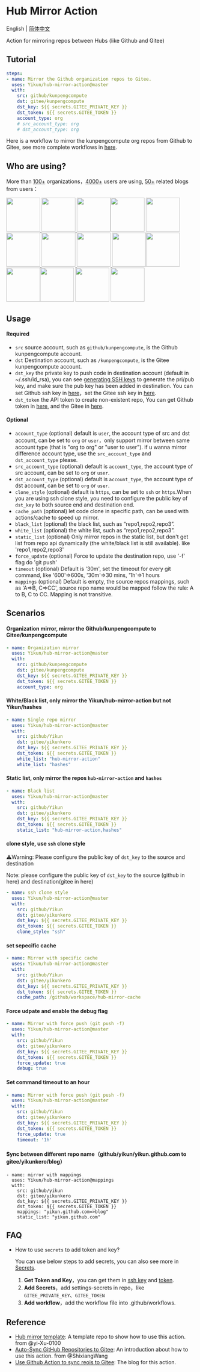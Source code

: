 # Hub Mirror Action

English | [简体中文](./README.md)

Action for mirroring repos between Hubs (like Github and Gitee)

## Tutorial

```yaml
steps:
- name: Mirror the Github organization repos to Gitee.
  uses: Yikun/hub-mirror-action@master
  with:
    src: github/kunpengcompute
    dst: gitee/kunpengcompute
    dst_key: ${{ secrets.GITEE_PRIVATE_KEY }}
    dst_token: ${{ secrets.GITEE_TOKEN }}
    account_type: org
    # src_account_type: org
    # dst_account_type: org
```

Here is a workflow to mirror the kunpengcompute org repos from Github to Gitee, see more complete workflows in [here](https://github.com/Yikun/hub-mirror-action/tree/master/.github/workflows).

## Who are using?
More than [100+](https://github.com/search?p=2&q=hub-mirror-action+%22account_type%22+%22org%22&type=Code) organizations，[4000+](https://github.com/search?l=YAML&q=%22hub-mirror-action%22&type=Code) users are using, [50+](https://github.com/search?l=Markdown&q=%22hub-mirror-action%22&type=code) related blogs from users：

<img src="https://user-images.githubusercontent.com/1736354/130942306-7bfc32b7-ad2e-4117-b29d-17562c6536d6.jpg" width="90"></a><a href="https://github.com/openeuler-mirror/sync-config/blob/master/.github/workflows/repo-mirror.yml" > <img src="https://user-images.githubusercontent.com/1736354/130942376-279b5267-4842-41f0-b251-084acfd706a8.jpg"  width="90"></a><a href="https://github.com/Ascend/infrastructure/blob/master/.github/workflows/repo-mirror.yml" > <img src="https://user-images.githubusercontent.com/1736354/130942173-afd2ad34-3ba1-4a6e-b0eb-b72050239c46.jpg" width="90"></a><a href="https://github.com/mindspore-ai/infrastructure/blob/master/.github/workflows/repos-mirror.yml" ><img src="https://user-images.githubusercontent.com/1736354/130942787-b01f79a9-c115-46fd-a2b0-23e5f84cba61.jpg" width="90"></a> <a href="https://github.com/opengauss-mirror/sync-config/blob/master/.github/workflows/repo-mirror.yml" ><img src="https://user-images.githubusercontent.com/1736354/130942900-f8ff41bb-a827-425c-a132-569ba78ed18c.jpg"  width="90"></a> <a href="https://github.com/openlookeng/sync-config/blob/master/.github/workflows/repo-mirror.yml" ><img src="https://user-images.githubusercontent.com/1736354/130942988-c32b0224-ecc2-454a-b5e8-376ae25c092d.jpg"  width="90"></a><a href="https://github.com/openharmony" > <img src="https://user-images.githubusercontent.com/1736354/130943738-6a8fb234-7829-4b70-a8a7-1716fda2c5b5.jpg" width="90"></a><a href="https://github.com/EdgeGallery/sync-gitee-repo/blob/master/.github/workflows/gitee-repo-mirror.yml" > <img src="https://user-images.githubusercontent.com/1736354/130944072-b4eb2ca2-ab15-456f-946b-043c114dc783.jpg" width="90"></a><a href="https://github.com/kunpengcompute/Kunpeng/blob/master/.github/workflows/gitee-repos-mirror.yml" > <a href="https://github.com/WeBankFinTech/fes.js/blob/master/.github/workflows/gitee-mirror.yml" ><img src="https://user-images.githubusercontent.com/1736354/130943240-f08ba34f-7971-4e17-8ee2-35b8718aba28.jpg"  width="90"></a><a href="https://github.com/openbiox/UCSCXenaShiny/blob/master/.github/workflows/sync-gitee.yml" ><img src="https://user-images.githubusercontent.com/1736354/95940344-aaa2e580-0e10-11eb-863d-1ff2c5a04cfa.jpg"  width="90"></a><a href="https://github.com/renwu-cool/mirror-action/blob/master/.github/workflows/main.yml" ><img src="https://user-images.githubusercontent.com/1736354/95940437-eb9afa00-0e10-11eb-9fe2-65a8e68c6698.jpg"  width="90"></a><a href="https://github.com/kubesphere/website/blob/c7ebf051d2b7d712b88cccf5424fae0cef6c1c82/.github/workflows/build.yml"><img src="https://user-images.githubusercontent.com/1736354/131271726-5f5e1f75-2e84-40d6-99ac-0bceaca41b2a.jpg"  width="90"></a> <a href="https://github.com/go-atomci/atomci/blob/master/.github/workflows/sync-to-gitee.yml"><img src="https://user-images.githubusercontent.com/1736354/147518496-d92da9f1-24ed-4fde-b170-5559aa0512ff.png"  width="90"></a> <a href="https://github.com/search?q=hub-mirror-action&type=code"><img src="https://user-images.githubusercontent.com/1736354/95940571-42a0cf00-0e11-11eb-9ee2-cd497b50f06a.png"  width="90"></a>

## Usage

#### Required
- `src` source account, such as `github/kunpengcompute`, is the Github kunpengcompute account.
- `dst` Destination account, such as `/kunpengcompute`, is the Gitee kunpengcompute account.
- `dst_key` the private key to push code in destination account (default in ~/.ssh/id_rsa), you can see [generating SSH keys](https://docs.github.com/articles/generating-an-ssh-key/) to generate the pri/pub key, and make sure the pub key has been added in destination. You can set Github ssh key in [here](https://github.com/settings/keys)，set the Gitee ssh key in [here](https://gitee.com/profile/sshkeys).
- `dst_token` the API token to create non-existent repo, You can get Github token in [here](https://github.com/settings/tokens), and the Gitee in [here](https://gitee.com/profile/personal_access_tokens).

#### Optional
- `account_type` (optional) default is `user`, the account type of src and dst account, can be set to `org` or `user`，only support mirror between same account type (that is "org to org" or "user to user"). if u wanna mirror difference account type, use the `src_account_type` and `dst_account_type` please.
- `src_account_type` (optional) default is `account_type`, the account type of src account, can be set to `org` or `user`.
- `dst_account_type` (optional) default is `account_type`, the account type of dst account, can be set to `org` or `user`.
- `clone_style` (optional) default is `https`, can be set to `ssh` or `https`.When you are using ssh clone style, you need to configure the public key of `dst_key` to both source end and destination end.
- `cache_path` (optional) let code clone in specific path, can be used with actions/cache to speed up mirror.
- `black_list` (optional) the black list, such as “repo1,repo2,repo3”.
- `white_list` (optional) the white list, such as “repo1,repo2,repo3”.
- `static_list` (optional) Only mirror repos in the static list, but don't get list from repo api dynamically (the white/black list is still available). like 'repo1,repo2,repo3'
- `force_update` (optional) Force to update the destination repo, use '-f' flag do 'git push'
- `timeout` (optional) Default is '30m', set the timeout for every git command, like '600'=>600s, '30m'=>30 mins, '1h'=>1 hours
- `mappings` (optional) Default is empty, the source repos mappings, such as 'A=>B, C=>CC', source repo name would be mapped follow the rule: A to B, C to CC. Mapping is not transitive.

## Scenarios

#### Organization mirror, mirror the Github/kunpengcompute to Gitee/kunpengcompute
```yaml
- name: Organization mirror
  uses: Yikun/hub-mirror-action@master
  with:
    src: github/kunpengcompute
    dst: gitee/kunpengcompute
    dst_key: ${{ secrets.GITEE_PRIVATE_KEY }}
    dst_token: ${{ secrets.GITEE_TOKEN }}
    account_type: org
```

#### White/Black list, only mirror the Yikun/hub-mirror-action but not Yikun/hashes
```yaml
- name: Single repo mirror
  uses: Yikun/hub-mirror-action@master
  with:
    src: github/Yikun
    dst: gitee/yikunkero
    dst_key: ${{ secrets.GITEE_PRIVATE_KEY }}
    dst_token: ${{ secrets.GITEE_TOKEN }}
    white_list: "hub-mirror-action"
    white_list: "hashes"
```

#### Static list, only mirror the repos `hub-mirror-action` and `hashes`
```yaml
- name: Black list
  uses: Yikun/hub-mirror-action@master
  with:
    src: github/Yikun
    dst: gitee/yikunkero
    dst_key: ${{ secrets.GITEE_PRIVATE_KEY }}
    dst_token: ${{ secrets.GITEE_TOKEN }}
    static_list: "hub-mirror-action,hashes"
```

#### clone style, use `ssh` clone style
⚠️Warning: Please configure the public key of `dst_key` to the source and destination

Note: please configure the public key of `dst_key` to the source (github in here) and destination(gitee in here)
```yaml
- name: ssh clone style
  uses: Yikun/hub-mirror-action@master
  with:
    src: github/Yikun
    dst: gitee/yikunkero
    dst_key: ${{ secrets.GITEE_PRIVATE_KEY }}
    dst_token: ${{ secrets.GITEE_TOKEN }}
    clone_style: "ssh"
```

#### set sepecific cache
```yaml
- name: Mirror with specific cache
  uses: Yikun/hub-mirror-action@master
  with:
    src: github/Yikun
    dst: gitee/yikunkero
    dst_key: ${{ secrets.GITEE_PRIVATE_KEY }}
    dst_token: ${{ secrets.GITEE_TOKEN }}
    cache_path: /github/workspace/hub-mirror-cache
```

#### Force udpate and enable the debug flag
```yaml
- name: Mirror with force push (git push -f)
  uses: Yikun/hub-mirror-action@master
  with:
    src: github/Yikun
    dst: gitee/yikunkero
    dst_key: ${{ secrets.GITEE_PRIVATE_KEY }}
    dst_token: ${{ secrets.GITEE_TOKEN }}
    force_update: true
    debug: true
```

#### Set command timeout to an hour
```yaml
- name: Mirror with force push (git push -f)
  uses: Yikun/hub-mirror-action@master
  with:
    src: github/Yikun
    dst: gitee/yikunkero
    dst_key: ${{ secrets.GITEE_PRIVATE_KEY }}
    dst_token: ${{ secrets.GITEE_TOKEN }}
    force_update: true
    timeout: '1h'
```

#### Sync between different repo name（github/yikun/yikun.github.com to gitee/yikunkero/blog）
```
- name: mirror with mappings
  uses: Yikun/hub-mirror-action@mappings
  with:
    src: github/yikun
    dst: gitee/yikunkero
    dst_key: ${{ secrets.GITEE_PRIVATE_KEY }}
    dst_token: ${{ secrets.GITEE_TOKEN }}
    mappings: "yikun.github.com=>blog"
    static_list: "yikun.github.com"
```

## FAQ
- How to use `secrets` to add token and key?

  You can use below steps to add secrets, you can also see more in [Secrets](https://help.github.com/en/actions/configuring-and-managing-workflows/creating-and-storing-encrypted-secrets).

  1. **Get Token and Key**，you can get them in [ssh key](https://gitee.com/profile/sshkeys) and [token](https://gitee.com/profile/personal_access_tokens).
  2. **Add Secrets**，add settings-secrets in repo，like `GITEE_PRIVATE_KEY`、`GITEE_TOKEN`
  3. **Add workflow**，add the workflow file into .github/workflows.

## Reference
- [Hub mirror template](https://github.com/yi-Xu-0100/hub-mirror): A template repo to show how to use this action. from @yi-Xu-0100
- [Auto-Sync GitHub Repositories to Gitee](https://github.com/ShixiangWang/sync2gitee): An introduction about how to use this action. from @ShixiangWang
- [Use Github Action to sync reois to Gitee](http://yikun.github.io/2020/01/17/%E5%B7%A7%E7%94%A8Github-Action%E5%90%8C%E6%AD%A5%E4%BB%A3%E7%A0%81%E5%88%B0Gitee/): The blog for this action.
